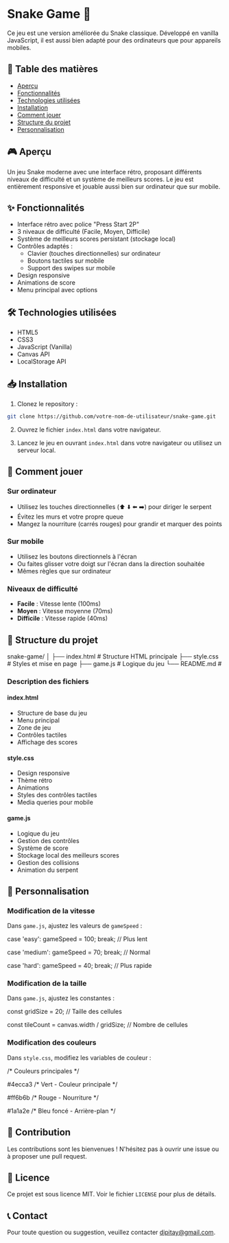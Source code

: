 # Snake Game 🐍

Ce jeu est une version améliorée du Snake classique. Développé en vanilla JavaScript, il est aussi bien adapté pour des ordinateurs que pour appareils mobiles.

## 📝 Table des matières
- [Aperçu](#aperçu)
- [Fonctionnalités](#fonctionnalités)
- [Technologies utilisées](#technologies-utilisées)
- [Installation](#installation)
- [Comment jouer](#comment-jouer)
- [Structure du projet](#structure-du-projet)
- [Personnalisation](#personnalisation)

## 🎮 Aperçu
Un jeu Snake moderne avec une interface rétro, proposant différents niveaux de difficulté et un système de meilleurs scores. Le jeu est entièrement responsive et jouable aussi bien sur ordinateur que sur mobile.

## ✨ Fonctionnalités
- Interface rétro avec police "Press Start 2P"
- 3 niveaux de difficulté (Facile, Moyen, Difficile)
- Système de meilleurs scores persistant (stockage local)
- Contrôles adaptés :
  - Clavier (touches directionnelles) sur ordinateur
  - Boutons tactiles sur mobile
  - Support des swipes sur mobile
- Design responsive
- Animations de score
- Menu principal avec options

## 🛠 Technologies utilisées
- HTML5
- CSS3
- JavaScript (Vanilla)
- Canvas API
- LocalStorage API

## 📥 Installation
1. Clonez le repository :
```bash
git clone https://github.com/votre-nom-de-utilisateur/snake-game.git
```
2. Ouvrez le fichier `index.html` dans votre navigateur.

3. Lancez le jeu en ouvrant `index.html` dans votre navigateur ou utilisez un serveur local.

## 🎯 Comment jouer

### Sur ordinateur
- Utilisez les touches directionnelles (⬆️ ⬇️ ⬅️ ➡️) pour diriger le serpent
- Évitez les murs et votre propre queue
- Mangez la nourriture (carrés rouges) pour grandir et marquer des points

### Sur mobile
- Utilisez les boutons directionnels à l'écran
- Ou faites glisser votre doigt sur l'écran dans la direction souhaitée
- Mêmes règles que sur ordinateur

### Niveaux de difficulté
- **Facile** : Vitesse lente (100ms)
- **Moyen** : Vitesse moyenne (70ms)
- **Difficile** : Vitesse rapide (40ms)

## 📁 Structure du projet

snake-game/
│
├── index.html # Structure HTML principale
├── style.css # Styles et mise en page
├── game.js # Logique du jeu
└── README.md #


### Description des fichiers

#### index.html
- Structure de base du jeu
- Menu principal
- Zone de jeu
- Contrôles tactiles
- Affichage des scores

#### style.css
- Design responsive
- Thème rétro
- Animations
- Styles des contrôles tactiles
- Media queries pour mobile

#### game.js
- Logique du jeu
- Gestion des contrôles
- Système de score
- Stockage local des meilleurs scores
- Gestion des collisions
- Animation du serpent

## 🎨 Personnalisation

### Modification de la vitesse
Dans `game.js`, ajustez les valeurs de `gameSpeed` :

case 'easy': gameSpeed = 100; break;    // Plus lent

case 'medium': gameSpeed = 70; break;   // Normal

case 'hard': gameSpeed = 40; break;     // Plus rapide


### Modification de la taille
Dans `game.js`, ajustez les constantes :

const gridSize = 20;  // Taille des cellules

const tileCount = canvas.width / gridSize;  // Nombre de cellules


### Modification des couleurs
Dans `style.css`, modifiez les variables de couleur :

/* Couleurs principales */

#4ecca3  /* Vert - Couleur principale */

#ff6b6b  /* Rouge - Nourriture */


#1a1a2e  /* Bleu foncé - Arrière-plan */


## 🤝 Contribution
Les contributions sont les bienvenues ! N'hésitez pas à ouvrir une issue ou à proposer une pull request.

## 📄 Licence
Ce projet est sous licence MIT. Voir le fichier `LICENSE` pour plus de détails.

## 📞 Contact
Pour toute question ou suggestion, veuillez contacter [dipitay@gmail.com](dipitay@gmail.com).



